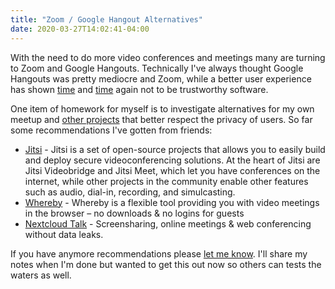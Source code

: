```yaml
---
title: "Zoom / Google Hangout Alternatives"
date: 2020-03-27T14:02:41-04:00
---
```


With the need to do more video conferences and meetings many are turning to Zoom and Google Hangouts. Technically I've always thought Google Hangouts was pretty mediocre and Zoom, while a better user experience has shown [time](https://arstechnica.com/information-technology/2019/07/zoom-makes-it-too-easy-for-hackers-to-access-webcams-heres-what-to-do/) and [time](https://words.philpin.com/collection-of-your-personal-data-by-zoom) again not to be trustworthy software. 

One item of homework for myself is to investigate alternatives for my own meetup and [other projects](/projects/guildflow/) that better respect the privacy of users. So far some recommendations I've gotten from friends:

* [Jitsi](https://jitsi.org/) - Jitsi is a set of open-source projects that allows you to easily build and deploy secure videoconferencing solutions. At the heart of Jitsi are Jitsi Videobridge and Jitsi Meet, which let you have conferences on the internet, while other projects in the community enable other features such as audio, dial-in, recording, and simulcasting.
* [Whereby](https://whereby.com/) - Whereby is a flexible tool providing you with video meetings in the browser – no downloads & no logins for guests
* [Nextcloud Talk](https://nextcloud.com/talk/) - Screensharing, online meetings & web conferencing without data leaks.

If you have anymore recommendations please [let me know](/contact/). I'll share my notes when I'm done but wanted to get this out now so others can tests the waters as well.
